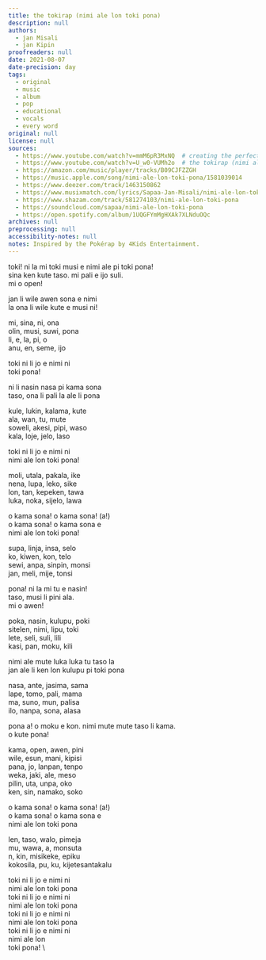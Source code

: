 ```yaml
---
title: the tokirap (nimi ale lon toki pona)
description: null
authors:
  - jan Misali
  - jan Kipin
proofreaders: null
date: 2021-08-07
date-precision: day
tags:
  - original
  - music
  - album
  - pop
  - educational
  - vocals
  - every word
original: null
license: null
sources:
  - https://www.youtube.com/watch?v=mmM6pR3MxNQ  # creating the perfect tokirap \[epiku]
  - https://www.youtube.com/watch?v=U_w0-VUMh2o  # the tokirap (nimi ale lon toki pona)
  - https://amazon.com/music/player/tracks/B09CJFZZGH
  - https://music.apple.com/song/nimi-ale-lon-toki-pona/1581039014
  - https://www.deezer.com/track/1463150862
  - https://www.musixmatch.com/lyrics/Sapaa-Jan-Misali/nimi-ale-lon-toki-pona
  - https://www.shazam.com/track/581274103/nimi-ale-lon-toki-pona
  - https://soundcloud.com/sapaa/nimi-ale-lon-toki-pona
  - https://open.spotify.com/album/1UQGFYmMgHXAk7XLNduOQc
archives: null
preprocessing: null
accessibility-notes: null
notes: Inspired by the Pokérap by 4Kids Entertainment.
---
```


toki! ni la mi toki musi e nimi ale pi toki pona!  \
sina ken kute taso. mi pali e ijo suli.  \
mi o open!

jan li wile awen sona e nimi  \
la ona li wile kute e musi ni!

mi, sina, ni, ona  \
olin, musi, suwi, pona  \
li, e, la, pi, o  \
anu, en, seme, ijo

toki ni li jo e nimi ni  \
toki pona!

ni li nasin nasa pi kama sona  \
taso, ona li pali la ale li pona

kule, lukin, kalama, kute  \
ala, wan, tu, mute  \
soweli, akesi, pipi, waso  \
kala, loje, jelo, laso

toki ni li jo e nimi ni  \
nimi ale lon toki pona!

moli, utala, pakala, ike  \
nena, lupa, leko, sike  \
lon, tan, kepeken, tawa  \
luka, noka, sijelo, lawa

o kama sona! o kama sona! (a!)  \
o kama sona! o kama sona e  \
nimi ale lon toki pona!

supa, linja, insa, selo  \
ko, kiwen, kon, telo  \
sewi, anpa, sinpin, monsi  \
jan, meli, mije, tonsi

pona! ni la mi tu e nasin!  \
taso, musi li pini ala.  \
mi o awen!

poka, nasin, kulupu, poki  \
sitelen, nimi, lipu, toki  \
lete, seli, suli, lili  \
kasi, pan, moku, kili

nimi ale mute luka luka tu taso la  \
jan ale li ken lon kulupu pi toki pona

nasa, ante, jasima, sama  \
lape, tomo, pali, mama  \
ma, suno, mun, palisa  \
ilo, nanpa, sona, alasa

pona a! o moku e kon. nimi mute mute taso li kama.  \
o kute pona!

kama, open, awen, pini  \
wile, esun, mani, kipisi  \
pana, jo, lanpan, tenpo  \
weka, jaki, ale, meso  \
pilin, uta, unpa, oko  \
ken, sin, namako, soko

o kama sona! o kama sona! (a!)  \
o kama sona! o kama sona e  \
nimi ale lon toki pona

len, taso, walo, pimeja  \
mu, wawa, a, monsuta  \
n, kin, misikeke, epiku  \
kokosila, pu, ku, kijetesantakalu

toki ni li jo e nimi ni  \
nimi ale lon toki pona  \
toki ni li jo e nimi ni  \
nimi ale lon toki pona  \
toki ni li jo e nimi ni  \
nimi ale lon toki pona  \
toki ni li jo e nimi ni  \
nimi ale lon  \
toki pona!  \
